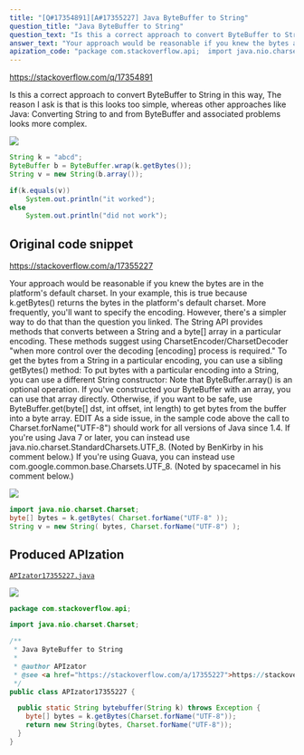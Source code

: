 ```yaml
---
title: "[Q#17354891][A#17355227] Java ByteBuffer to String"
question_title: "Java ByteBuffer to String"
question_text: "Is this a correct approach to convert ByteBuffer to String in this way, The reason I ask is that is this looks too simple, whereas other approaches like Java: Converting String to and from ByteBuffer and associated problems looks more complex."
answer_text: "Your approach would be reasonable if you knew the bytes are in the platform's default charset. In your example, this is true because k.getBytes() returns the bytes in the platform's default charset. More frequently, you'll want to specify the encoding. However, there's a simpler way to do that than the question you linked. The String API provides methods that converts between a String and a byte[] array in a particular encoding. These methods suggest using CharsetEncoder/CharsetDecoder \"when more control over the decoding [encoding] process is required.\" To get the bytes from a String in a particular encoding, you can use a sibling getBytes() method: To put bytes with a particular encoding into a String, you can use a different String constructor: Note that ByteBuffer.array() is an optional operation. If you've constructed your ByteBuffer with an array, you can use that array directly. Otherwise, if you want to be safe, use ByteBuffer.get(byte[] dst, int offset, int length) to get bytes from the buffer into a byte array. EDIT As a side issue, in the sample code above the call to Charset.forName(\"UTF-8\") should work for all versions of Java since 1.4. If you're using Java 7 or later, you can instead use java.nio.charset.StandardCharsets.UTF_8. (Noted by BenKirby in his comment below.) If you're using Guava, you can instead use com.google.common.base.Charsets.UTF_8. (Noted by spacecamel in his comment below.)"
apization_code: "package com.stackoverflow.api;  import java.nio.charset.Charset;  /**  * Java ByteBuffer to String  *  * @author APIzator  * @see <a href=\"https://stackoverflow.com/a/17355227\">https://stackoverflow.com/a/17355227</a>  */ public class APIzator17355227 {    public static String bytebuffer(String k) throws Exception {     byte[] bytes = k.getBytes(Charset.forName(\"UTF-8\"));     return new String(bytes, Charset.forName(\"UTF-8\"));   } }"
---
```


https://stackoverflow.com/q/17354891

Is this a correct approach to convert ByteBuffer to String in this way,
The reason I ask is that is this looks too simple, whereas other approaches like Java: Converting String to and from ByteBuffer and associated problems looks more complex.


<div class="code-logo"><img src="/stackoverflow.png" /></div>

```java
String k = "abcd";
ByteBuffer b = ByteBuffer.wrap(k.getBytes());
String v = new String(b.array());

if(k.equals(v))
    System.out.println("it worked");
else
    System.out.println("did not work");
```


## Original code snippet

https://stackoverflow.com/a/17355227

Your approach would be reasonable if you knew the bytes are in the platform&#x27;s default charset. In your example, this is true because k.getBytes() returns the bytes in the platform&#x27;s default charset.
More frequently, you&#x27;ll want to specify the encoding. However, there&#x27;s a simpler way to do that than the question you linked. The String API provides methods that converts between a String and a byte[] array in a particular encoding. These methods suggest using CharsetEncoder/CharsetDecoder &quot;when more control over the decoding [encoding] process is required.&quot;
To get the bytes from a String in a particular encoding, you can use a sibling getBytes() method:
To put bytes with a particular encoding into a String, you can use a different String constructor:
Note that ByteBuffer.array() is an optional operation. If you&#x27;ve constructed your ByteBuffer with an array, you can use that array directly. Otherwise, if you want to be safe, use ByteBuffer.get(byte[] dst, int offset, int length) to get bytes from the buffer into a byte array.
EDIT
As a side issue, in the sample code above the call to Charset.forName(&quot;UTF-8&quot;) should work for all versions of Java since 1.4.
If you&#x27;re using Java 7 or later, you can instead use java.nio.charset.StandardCharsets.UTF_8. (Noted by BenKirby in his comment below.)
If you&#x27;re using Guava, you can instead use com.google.common.base.Charsets.UTF_8. (Noted by spacecamel in his comment below.)

<div class="code-logo"><img src="/stackoverflow.png" /></div>

```java
import java.nio.charset.Charset;
byte[] bytes = k.getBytes( Charset.forName("UTF-8" ));
String v = new String( bytes, Charset.forName("UTF-8") );
```

## Produced APIzation

[`APIzator17355227.java`](https://github.com/pasqualesalza/apization-temp/raw/main/data/search/APIzator17355227.java)

<div class="code-logo"><img src="/apizator.png" /></div>

```java
package com.stackoverflow.api;

import java.nio.charset.Charset;

/**
 * Java ByteBuffer to String
 *
 * @author APIzator
 * @see <a href="https://stackoverflow.com/a/17355227">https://stackoverflow.com/a/17355227</a>
 */
public class APIzator17355227 {

  public static String bytebuffer(String k) throws Exception {
    byte[] bytes = k.getBytes(Charset.forName("UTF-8"));
    return new String(bytes, Charset.forName("UTF-8"));
  }
}

```